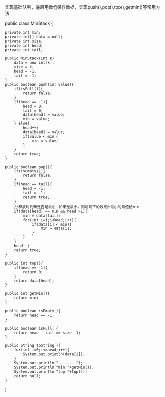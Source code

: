 实现基础队列，底层用数组保存数据，实现push(),pop(),top(),getmin()等常用方法

public class MinStack {

    private int min;
    private int[] data = null;
    private int size;
    private int head;
    private int tail;

    public MinStack(int k){
        data = new int[k];
        size = k;
        head = -1;
        tail = -1;
    }
    public boolean push(int value){
        if(isFull()){
            return false;
        }
        if(head == -1){
            head = 0;
            tail = 0;
            data[head] = value;
            min = value;
        } else{
            head++;
            data[head] = value;
            if(value < min){
                min = value;
            }
        }
        return true;
    }

    public boolean pop(){
        if(isEmpty()){
            return false;
        }
        if(head == tail){
            head = -1;
            tail = -1;
            return true;
        }
        //释放时判断是否是最小，如果是最小，则将剩下的数找出最小的赋值给min
        if(data[head] == min && head >1){
            min = data[tail];
            for(int i=1;i<head;i++){
                if(data[i] < min){
                    min = data[i];
                }
            }
        }
        head--;
        return true;
    }

    public int top(){
        if(head == -1){
            return 0;
        }
        return data[head];
    }

    public int getMin(){
        return min;
    }

    public boolean isEmpty(){
        return head == -1;
    }

    public boolean isFull(){
        return head - tail == size -1;
    }

    public String toString(){
        for(int i=0;i<=head;i++){
            System.out.println(data[i]);
        }
        System.out.println("--------");
        System.out.println("min:"+getMin());
        System.out.println("top:"+top());
        return null;
    }
}
